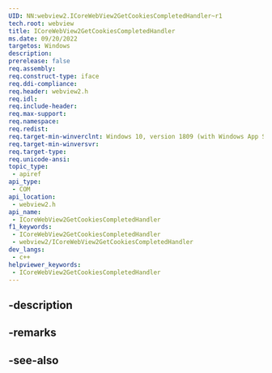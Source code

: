 ```yaml
---
UID: NN:webview2.ICoreWebView2GetCookiesCompletedHandler~r1
tech.root: webview
title: ICoreWebView2GetCookiesCompletedHandler
ms.date: 09/20/2022
targetos: Windows
description: 
prerelease: false
req.assembly: 
req.construct-type: iface
req.ddi-compliance: 
req.header: webview2.h
req.idl: 
req.include-header: 
req.max-support: 
req.namespace: 
req.redist: 
req.target-min-winverclnt: Windows 10, version 1809 (with Windows App SDK 1.1 or later)
req.target-min-winversvr: 
req.target-type: 
req.unicode-ansi: 
topic_type:
 - apiref
api_type:
 - COM
api_location:
 - webview2.h
api_name:
 - ICoreWebView2GetCookiesCompletedHandler
f1_keywords:
 - ICoreWebView2GetCookiesCompletedHandler
 - webview2/ICoreWebView2GetCookiesCompletedHandler
dev_langs:
 - c++
helpviewer_keywords:
 - ICoreWebView2GetCookiesCompletedHandler
---
```


## -description

## -remarks

## -see-also

